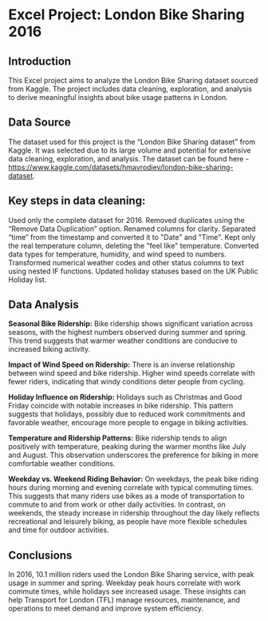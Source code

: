 # Excel Project: London Bike Sharing 2016

## **Introduction**

This Excel project aims to analyze the London Bike Sharing dataset sourced from Kaggle. The project includes data cleaning, exploration, and analysis to derive meaningful insights about bike usage patterns in London.

## **Data Source**

The dataset used for this project is the “London Bike Sharing dataset” from Kaggle. It was selected due to its large volume and potential for extensive data cleaning, exploration, and analysis. The dataset can be found here - https://www.kaggle.com/datasets/hmavrodiev/london-bike-sharing-dataset.

## **Key steps in data cleaning:**

Used only the complete dataset for 2016.
Removed duplicates using the “Remove Data Duplication” option.
Renamed columns for clarity.
Separated “time” from the timestamp and converted it to "Date" and "Time".
Kept only the real temperature column, deleting the "feel like" temperature.
Converted data types for temperature, humidity, and wind speed to numbers.
Transformed numerical weather codes and other status columns to text using nested IF functions.
Updated holiday statuses based on the UK Public Holiday list.


## **Data Analysis**

**Seasonal Bike Ridership:** Bike ridership shows significant variation across seasons, with the highest numbers observed during summer and spring. This trend suggests that warmer weather conditions are conducive to increased biking activity.

**Impact of Wind Speed on Ridership:** There is an inverse relationship between wind speed and bike ridership. Higher wind speeds correlate with fewer riders, indicating that windy conditions deter people from cycling.

**Holiday Influence on Ridership:** Holidays such as Christmas and Good Friday coincide with notable increases in bike ridership. This pattern suggests that holidays, possibly due to reduced work commitments and favorable weather, encourage more people to engage in biking activities.

**Temperature and Ridership Patterns:** Bike ridership tends to align positively with temperature, peaking during the warmer months like July and August. This observation underscores the preference for biking in more comfortable weather conditions.

**Weekday vs. Weekend Riding Behavior:** On weekdays, the peak bike riding hours during morning and evening correlate with typical commuting times. This suggests that many riders use bikes as a mode of transportation to commute to and from work or other daily activities. In contrast, on weekends, the steady increase in ridership throughout the day likely reflects recreational and leisurely biking, as people have more flexible schedules and time for outdoor activities. 



## **Conclusions**

In 2016, 10.1 million riders used the London Bike Sharing service, with peak usage in summer and spring. Weekday peak hours correlate with work commute times, while holidays see increased usage. These insights can help Transport for London (TFL) manage resources, maintenance, and operations to meet demand and improve system efficiency.
